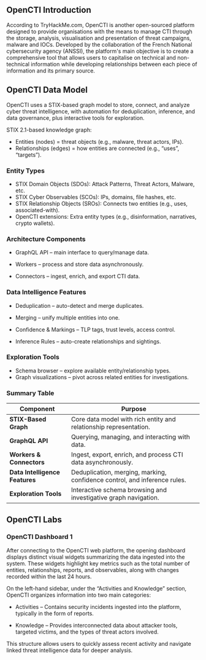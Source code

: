 ## OpenCTI Introduction

According to TryHackMe.com, OpenCTI is another open-sourced platform designed to provide organisations with the means to manage CTI through the storage, analysis, visualisation and presentation of threat campaigns, malware and IOCs.
Developed by the collaboration of the French National cybersecurity agency (ANSSI), the platform's main objective is to create a comprehensive tool that allows users to capitalise on technical and non-technical information while developing relationships between each piece of information and its primary source. 

## OpenCTI Data Model

OpenCTI uses a STIX-based graph model to store, connect, and analyze cyber threat intelligence, with automation for deduplication, inference, and data governance, plus interactive tools for exploration.

STIX 2.1-based knowledge graph:
- Entities (nodes) = threat objects (e.g., malware, threat actors, IPs).
- Relationships (edges) = how entities are connected (e.g., “uses”, “targets”).

### Entity Types

- STIX Domain Objects (SDOs): Attack Patterns, Threat Actors, Malware, etc.
- STIX Cyber Observables (SCOs): IPs, domains, file hashes, etc.
- STIX Relationship Objects (SROs): Connects two entities (e.g., uses, associated-with).
- OpenCTI extensions: Extra entity types (e.g., disinformation, narratives, crypto wallets).

### Architecture Components

- GraphQL API – main interface to query/manage data.

- Workers – process and store data asynchronously.

- Connectors – ingest, enrich, and export CTI data.

### Data Intelligence Features

- Deduplication – auto-detect and merge duplicates.

- Merging – unify multiple entities into one.

- Confidence & Markings – TLP tags, trust levels, access control.

- Inference Rules – auto-create relationships and sightings.

### Exploration Tools

- Schema browser – explore available entity/relationship types.
- Graph visualizations – pivot across related entities for investigations.

### Summary Table

| Component                      | Purpose                                                                   |
| ------------------------------ | ------------------------------------------------------------------------- |
| **STIX-Based Graph**           | Core data model with rich entity and relationship representation.         |
| **GraphQL API**                | Querying, managing, and interacting with data.                            |
| **Workers & Connectors**       | Ingest, export, enrich, and process CTI data asynchronously.              |
| **Data Intelligence Features** | Deduplication, merging, marking, confidence control, and inference rules. |
| **Exploration Tools**          | Interactive schema browsing and investigative graph navigation.           |


## OpenCTI Labs

### OpenCTI Dashboard 1

After connecting to the OpenCTI web platform, the opening dashboard displays distinct visual widgets summarizing the data ingested into the system. These widgets highlight key metrics such as the total number of entities, relationships, reports, and observables, along with changes recorded within the last 24 hours.

On the left-hand sidebar, under the “Activities and Knowledge” section, OpenCTI organizes information into two main categories:

- Activities – Contains security incidents ingested into the platform, typically in the form of reports.

- Knowledge – Provides interconnected data about attacker tools, targeted victims, and the types of threat actors involved.

This structure allows users to quickly assess recent activity and navigate linked threat intelligence data for deeper analysis.

